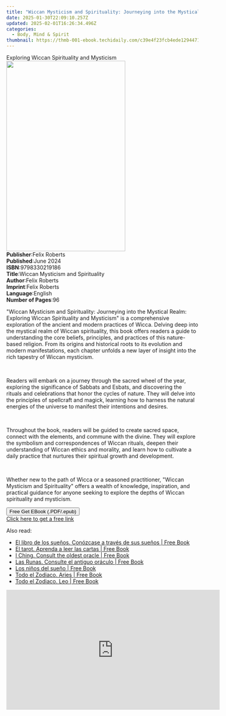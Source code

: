 ```yaml
---
title: "Wiccan Mysticism and Spirituality: Journeying into the Mystical Realm | Free Book"
date: 2025-01-30T22:09:10.257Z
updated: 2025-02-01T16:26:34.496Z
categories:
  - Body, Mind & Spirit
thumbnail: https://thmb-001-ebook.techidaily.com/c39e4f23fcb4ede129447160adc0c86157987af146df890f2b28a7f23b0a2097.jpg
---
```

<main id="book-container">
  <div class="flex flex-col">
    <div class="book-brief flex-1 py-6 px-4 sm:p-6 md:py-10 md:px-8">
      <!-- brief-->
      <div class="book-brief-main">
        Exploring Wiccan Spirituality and Mysticism
      </div>
    </div>
    <div
      class="book-meta-info flex-1 grid gap-4 col-start-1 col-end-3 row-start-1 sm:mb-6 sm:grid-cols-4 lg:gap-6 lg:col-start-2 lg:row-end-6 lg:row-span-6 lg:mb-0"
    >
      <div
        class="book-meta-info-left place-content-center mt-4 p-4 text-sm leading-6 col-start-2 col-span-2 dark:text-slate-400"
      >
        <img
          class="w-full h-500 object-cover rounded-lg sm:h-255 sm:col-span-2 lg:col-span-full"
          src="https://img-001-ebook.techidaily.com/f17e487d0590b099921a12fdd07272b6e7a7736d73234a31239edda1b26722ec.jpg"
          alt=""
          width="312"
          height="500"
        />
      </div>
      <div
        class="book-meta-info-right mt-2 col-start-1 row-start-2 col-span-3 self-center"
      >
        <!-- meta data  -->
        <div class="flex flex-col px-4 md:px-8">
          <div class="flex-1">
            <strong>Publisher</strong>:<span class="px-2">Felix Roberts</span>
          </div>
          <div class="flex-1">
            <strong>Published</strong>:<span class="px-2">June 2024</span>
          </div>
          <div class="flex-1">
            <strong>ISBN</strong>:<span class="px-2">9798330219186</span>
          </div>
          <div class="flex-1">
            <strong>Title</strong>:<span class="px-2"
              >Wiccan Mysticism and Spirituality</span
            >
          </div>
          <div class="flex-1">
            <strong>Author</strong>:<span class="px-2">Felix Roberts</span>
          </div>
          <div class="flex-1">
            <strong>Imprint</strong>:<span class="px-2">Felix Roberts</span>
          </div>
          <div class="flex-1">
            <strong>Language</strong>:<span class="px-2">English</span>
          </div>
          <div class="flex-1">
            <strong>Number of Pages</strong>:<span class="px-2">96</span>
          </div>
        </div>
      </div>
    </div>
    <div class="book-description flex-1 py-6 px-4 sm:p-6 md:py-10 md:px-8">
      <div class="book-description-main">
        <div accordion-content="" id="description">
          <p class="ql-align-justify">
            "Wiccan Mysticism and Spirituality: Journeying into the Mystical
            Realm: Exploring Wiccan Spirituality and Mysticism" is a
            comprehensive exploration of the ancient and modern practices of
            Wicca. Delving deep into the mystical realm of Wiccan spirituality,
            this book offers readers a guide to understanding the core beliefs,
            principles, and practices of this nature-based religion. From its
            origins and historical roots to its evolution and modern
            manifestations, each chapter unfolds a new layer of insight into the
            rich tapestry of Wiccan mysticism.
          </p>
          <p class="ql-align-justify"><br /></p>
          <p class="ql-align-justify">
            Readers will embark on a journey through the sacred wheel of the
            year, exploring the significance of Sabbats and Esbats, and
            discovering the rituals and celebrations that honor the cycles of
            nature. They will delve into the principles of spellcraft and
            magick, learning how to harness the natural energies of the universe
            to manifest their intentions and desires.
          </p>
          <p class="ql-align-justify"><br /></p>
          <p class="ql-align-justify">
            Throughout the book, readers will be guided to create sacred space,
            connect with the elements, and commune with the divine. They will
            explore the symbolism and correspondences of Wiccan rituals, deepen
            their understanding of Wiccan ethics and morality, and learn how to
            cultivate a daily practice that nurtures their spiritual growth and
            development.
          </p>
          <p class="ql-align-justify"><br /></p>
          <p class="ql-align-justify">
            Whether new to the path of Wicca or a seasoned practitioner, "Wiccan
            Mysticism and Spirituality" offers a wealth of knowledge,
            inspiration, and practical guidance for anyone seeking to explore
            the depths of Wiccan spirituality and mysticism.
          </p>
        </div>
        <div class="accordion-fader"></div>
      </div>
    </div>
    <div class="book-excerpts flex-1 py-6 px-4 sm:p-6 md:py-10 md:px-8"></div>
    <div
      class="book-about-author flex-1 py-6 px-4 sm:p-6 md:py-10 md:px-8"
    ></div>
    <div class="book-free-get flex-1 py-6 px-4 sm:p-6 md:py-10 md:px-8">
      <button
        id="btn-free-get"
        class="bg-blue-500 hover:bg-blue-700 text-white font-bold py-2 px-4 rounded"
      >
        Free Get EBook (.PDF/.epub)
      </button>
      <div id="countdown-display" class="px-2 text-lg mt-2"></div>
      <a
        id="free-link"
        class="hidden bg-blue-500 hover:bg-blue-700 text-white font-bold py-2 px-4 rounded"
        href="https://www.ebooks.com/en-us/book/211375756/wiccan-mysticism-and-spirituality-journeying-into-the-mystical-realm/felix-roberts/"
        target="_blank"
        >Click here to get a free link</a
      >
    </div>
    <script>
      let countdownTime = 0;
      let countdownInterval = null;
      document
        .getElementById('btn-free-get')
        .addEventListener('click', startCountdown);
      function startCountdown() {
        countdownTime = new Date().getTime() + 60000 * 3;
        countdownInterval = setInterval(updateCountdown, 1000);
        document.getElementById('btn-free-get').disabled = true;
        document
          .getElementById('btn-free-get')
          .classList.add('bg-gray-500', 'cursor-not-allowed');
      }
      function updateCountdown() {
        let currentTime = new Date().getTime();
        let timeLeft = countdownTime - currentTime;
        let secondsLeft = Math.floor(timeLeft / 1000);
        document.getElementById('countdown-display').innerHTML =
          `Remaining time: ${secondsLeft} seconds.`;
        if (secondsLeft <= 0) {
          clearInterval(countdownInterval);
          document.getElementById('btn-free-get').classList.add('hidden');
          document.getElementById('free-link').classList.remove('hidden');
          document.getElementById('countdown-display').innerHTML = '';
        }
      }
    </script>
  </div>
</main>

<ins class="adsbygoogle"
      style="display:block"
      data-ad-client="ca-pub-7571918770474297"
      data-ad-slot="8358498916"
      data-ad-format="auto"
      data-full-width-responsive="true"></ins>
    

<span class="atpl-alsoreadstyle">Also read:</span>
<div><ul>
<li><a href="https://novels-ebooks.techidaily.com/210768207-9781639190058-el-libro-de-los-suenos-conozcase-a-traves-de-sus-suenos/"><u>El libro de los sueños. Conózcase a través de sus sueños | Free Book</u></a></li>
<li><a href="https://novels-ebooks.techidaily.com/210768214-9781639190034-el-tarot-aprenda-a-leer-las-cartas/"><u>El tarot. Aprenda a leer las cartas | Free Book</u></a></li>
<li><a href="https://novels-ebooks.techidaily.com/210768203-9781639190133-i-ching-consult-the-oldest-oracle/"><u>I Ching. Consult the oldest oracle | Free Book</u></a></li>
<li><a href="https://novels-ebooks.techidaily.com/210768210-9781639190065-las-runas-consulte-el-antiguo-oraculo/"><u>Las Runas. Consulte el antiguo oráculo | Free Book</u></a></li>
<li><a href="https://novels-ebooks.techidaily.com/210768237-9781639190683-los-ninos-del-sueno/"><u>Los niños del sueño | Free Book</u></a></li>
<li><a href="https://novels-ebooks.techidaily.com/210768236-9781639190720-todo-el-zodiaco-aries/"><u>Todo el Zodiaco. Aries | Free Book</u></a></li>
<li><a href="https://novels-ebooks.techidaily.com/210768248-9781639190782-todo-el-zodiaco-leo/"><u>Todo el Zodiaco. Leo | Free Book</u></a></li>
</ul></div>

<!-- affiliate ads begin -->
<iframe width="560" height="315" src="https://www.youtube.com/embed/aG3NRuHrIJg?si=HwzwD0RXmrzIXX1V" title="YouTube video player" frameborder="0" allow="accelerometer; autoplay; clipboard-write; encrypted-media; gyroscope; picture-in-picture; web-share" referrerpolicy="strict-origin-when-cross-origin" allowfullscreen></iframe>
<!-- affiliate ads end -->

